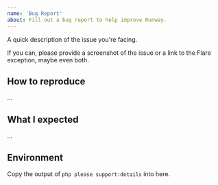 ```yaml
---
name: 'Bug Report'
about: Fill out a bug report to help improve Runway.
---
```


<!--
    Please use the provided issue template.
    It's all really helpful information to help fix your issue!
-->

A quick description of the issue you're facing.

If you can, please provide a screenshot of the issue or a link to the Flare exception, maybe even both.

## How to reproduce

...

## What I expected

...

## Environment

Copy the output of `php please support:details` into here.
